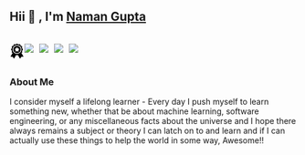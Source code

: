 ## Hii 👋 , I'm [Naman Gupta](https://www.linkedin.com/in/namangupta884)

<br>
<a href="https://www.credly.com/users/ngupta/badges">
  <img align="left" width="26px" src="https://github.com/naman884/naman884/blob/main/iconb.svg" />
</a>
<a href="https://www.linkedin.com/in/namangupta884">
  <img align="left" width="26px" src="https://cdn.jsdelivr.net/npm/simple-icons@v3/icons/linkedin.svg"  />
</a>
<a href="https://public.tableau.com/app/profile/namangupta#!/">
  <img align="left" width="26px" src="https://cdn.jsdelivr.net/npm/simple-icons@3.13.0/icons/tableau.svg" />
</a>
<a href="https://medium.com/@naman884">
  <img align="left" width="26px" src="https://cdn.jsdelivr.net/npm/simple-icons@v3/icons/medium.svg" />
</a>
</a>
<a href="https://www.kaggle.com/naman884/code">
  <img align="left" width="26px" src="https://cdn.jsdelivr.net/npm/simple-icons@3.13.0/icons/kaggle.svg" />
</a>
<br>
<br>

### About Me
I consider myself a lifelong learner - Every day I push myself to learn something new, whether that be about machine learning, software engineering, or any miscellaneous facts about the universe and I hope there always remains a subject or theory I can latch on to and learn and if I can actually use these things to help the world in some way, Awesome!!
